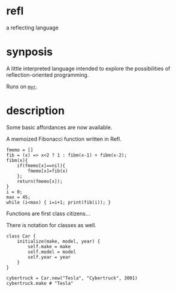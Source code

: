 # refl

a reflecting language

# synposis

A little interpreted language intended to explore the possibilities of reflection-oriented programming.

Runs on [`myr`](https://github.com/jweissman/myr).

# description

Some basic affordances are now available.

A memoized Fibonacci function written in Refl.

```
fmemo = []
fib = (x) => x<2 ? 1 : fibm(x-1) + fibm(x-2);
fibm(x){
    if(fmemo[x]==nil){
        fmemo[x]=fib(x)
    };
    return(fmemo[x]);
}
i = 0;
max = 45;
while (i<max) { i=i+1; print(fib(i)); }
```

Functions are first class citizens...

There is notation for classes as well.

```
class Car {
    initialize(make, model, year) {
        self.make = make
        self.model = model
        self.year = year
    }
}

cybertruck = Car.new("Tesla", "Cybertruck", 3001)
cybertruck.make # "Tesla"
```

